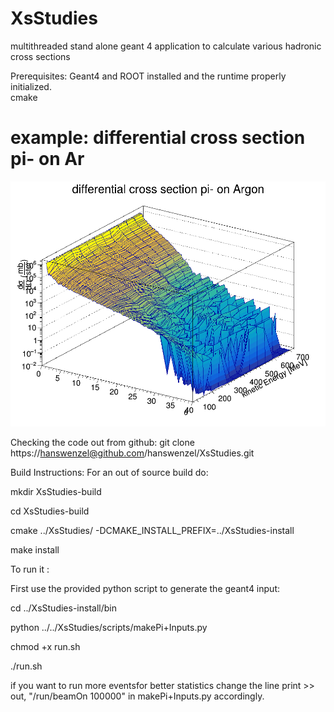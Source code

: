 # XsStudies
multithreaded stand alone geant 4 application to calculate various hadronic cross sections 


Prerequisites: Geant4 and ROOT installed and the runtime properly initialized.  
cmake 
# example: differential cross section pi- on Ar 
![differential cross section](https://github.com/hanswenzel/XsStudies/blob/master/data/G4Elasticpi-onAr3D.png)


Checking the code out from github:
git clone https://hanswenzel@github.com/hanswenzel/XsStudies.git

Build Instructions:
For an out of source build do:

mkdir XsStudies-build

cd XsStudies-build

cmake ../XsStudies/ -DCMAKE_INSTALL_PREFIX=../XsStudies-install

make install

To run it :

First use the provided python script to generate the geant4 input:

cd ../XsStudies-install/bin

python ../../XsStudies/scripts/makePi+Inputs.py

chmod +x run.sh

./run.sh

if you want to run more eventsfor better statistics  change the line 
print >> out, "/run/beamOn 100000" 
in makePi+Inputs.py accordingly.


